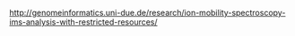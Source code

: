 http://genomeinformatics.uni-due.de/research/ion-mobility-spectroscopy-ims-analysis-with-restricted-resources/

